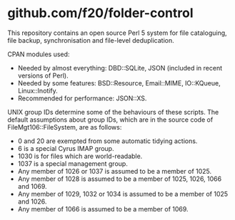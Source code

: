 github.com/f20/folder-control
=============================

This repository contains an open source Perl 5 system for file
cataloguing, file backup, synchronisation and file-level deduplication.

CPAN modules used:
* Needed by almost everything: DBD::SQLite, JSON (included in recent versions of Perl).
* Needed by some features: BSD::Resource, Email::MIME, IO::KQueue, Linux::Inotify.
* Recommended for performance: JSON::XS.

UNIX group IDs determine some of the behaviours of these scripts.  The default assumptions about group IDs, which are in the source code of FileMgt106::FileSystem, are as follows:
* 0 and 20 are exempted from some automatic tidying actions.
* 6 is a special Cyrus IMAP group.
* 1030 is for files which are world-readable.
* 1037 is a special management group.
* Any member of 1026 or 1037 is assumed to be a member of 1025.
* Any member of 1028 is assumed to be a member of 1025, 1026, 1066 and 1069.
* Any member of 1029, 1032 or 1034 is assumed to be a member of 1025 and 1026.
* Any member of 1066 is assumed to be a member of 1069.
